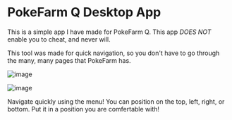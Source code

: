 # PokeFarm  Q Desktop App
This is a simple app I have made for PokeFarm Q.
This app *DOES NOT* enable you to cheat, and never will.

This tool was made for quick navigation, so you don't have to go through the many, many pages that PokeFarm has.

![image](https://user-images.githubusercontent.com/46639269/228055215-94c2e922-c499-4e7c-9bb5-63ff587cbc04.png) 

![image](https://user-images.githubusercontent.com/46639269/228056144-c27b04b5-164c-4e3b-92e7-96aa6fe9fa37.png)

Navigate quickly using the menu! You can position on the top, left, right, or bottom. Put it in a position you are comfertable with!
